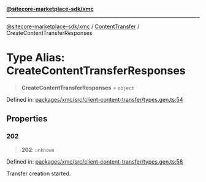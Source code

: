 [**@sitecore-marketplace-sdk/xmc**](../../../../README.md)

***

[@sitecore-marketplace-sdk/xmc](../../../../README.md) / [ContentTransfer](../README.md) / CreateContentTransferResponses

# Type Alias: CreateContentTransferResponses

> **CreateContentTransferResponses** = `object`

Defined in: [packages/xmc/src/client-content-transfer/types.gen.ts:54](https://github.com/Sitecore/marketplace-sdk/blob/main/packages/xmc/src/client-content-transfer/types.gen.ts#L54)

## Properties

### 202

> **202**: `unknown`

Defined in: [packages/xmc/src/client-content-transfer/types.gen.ts:58](https://github.com/Sitecore/marketplace-sdk/blob/main/packages/xmc/src/client-content-transfer/types.gen.ts#L58)

Transfer creation started.
